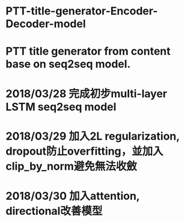 # PTT-title-generator-Encoder-Decoder-model

# PTT title generator from content base on seq2seq model.
# 2018/03/28 完成初步multi-layer LSTM seq2seq model
# 2018/03/29 加入2L regularization, dropout防止overfitting，並加入clip_by_norm避免無法收斂
# 2018/03/30 加入attention, directional改善模型
